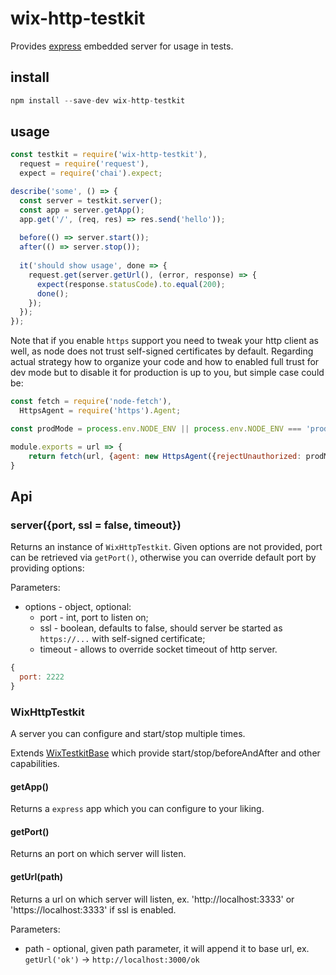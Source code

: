 # wix-http-testkit

Provides [express](http://expressjs.com/) embedded server for usage in tests.

## install

```js
npm install --save-dev wix-http-testkit
```

## usage

```js
const testkit = require('wix-http-testkit'),
  request = require('request'),
  expect = require('chai').expect;

describe('some', () => {
  const server = testkit.server();
  const app = server.getApp();
  app.get('/', (req, res) => res.send('hello'));
  
  before(() => server.start());
  after(() => server.stop());
  
  it('should show usage', done => {
    request.get(server.getUrl(), (error, response) => {
      expect(response.statusCode).to.equal(200);
      done();
    });
  });
});
```

Note that if you enable `https` support you need to tweak your http client as well, as node does not trust self-signed certificates by default. Regarding actual strategy how to organize your code and how to enabled full trust for dev mode but to disable it for production is up to you, but simple case could be:

```js
const fetch = require('node-fetch'),
  HttpsAgent = require('https').Agent;

const prodMode = process.env.NODE_ENV || process.env.NODE_ENV === 'production';

module.exports = url => {
    return fetch(url, {agent: new HttpsAgent({rejectUnauthorized: prodMode})})
}
```


## Api

### server({port, ssl = false, timeout})
Returns an instance of `WixHttpTestkit`. Given options are not provided, port can be retrieved via `getPort()`, otherwise you can override default port by providing options:

Parameters:
 - options - object, optional:
   - port - int, port to listen on;
   - ssl - boolean, defaults to false, should server be started as `https://...` with self-signed certificate;
   - timeout - allows to override socket timeout of http server.

```js
{
  port: 2222
}
```

### WixHttpTestkit 
A server you can configure and start/stop multiple times.

Extends [WixTestkitBase](../wix-testkit-base) which provide start/stop/beforeAndAfter and other capabilities.

#### getApp()
Returns a `express` app which you can configure to your liking.

#### getPort()
Returns an port on which server will listen.

#### getUrl(path)
Returns a url on which server will listen, ex. 'http://localhost:3333' or 'https://localhost:3333' if ssl is enabled. 

Parameters:
 - path - optional, given path parameter, it will append it to base url, ex. `getUrl('ok')` -> `http://localhost:3000/ok`